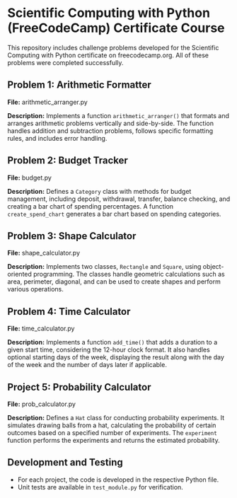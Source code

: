 # Scientific Computing with Python (FreeCodeCamp) Certificate Course

This repository includes challenge problems developed for the Scientific Computing with Python certificate on freecodecamp.org. All of these problems were completed successfully.

## Problem 1: Arithmetic Formatter

**File:** arithmetic_arranger.py

**Description:** Implements a function `arithmetic_arranger()` that formats and arranges arithmetic problems vertically and side-by-side. The function handles addition and subtraction problems, follows specific formatting rules, and includes error handling.

## Problem 2: Budget Tracker

**File:** budget.py

**Description:** Defines a `Category` class with methods for budget management, including deposit, withdrawal, transfer, balance checking, and creating a bar chart of spending percentages. A function `create_spend_chart` generates a bar chart based on spending categories.

## Problem 3: Shape Calculator

**File:** shape_calculator.py

**Description:** Implements two classes, `Rectangle` and `Square`, using object-oriented programming. The classes handle geometric calculations such as area, perimeter, diagonal, and can be used to create shapes and perform various operations.

## Problem 4: Time Calculator

**File:** time_calculator.py

**Description:** Implements a function `add_time()` that adds a duration to a given start time, considering the 12-hour clock format. It also handles optional starting days of the week, displaying the result along with the day of the week and the number of days later if applicable.


## Project 5: Probability Calculator

**File:** prob_calculator.py

**Description:** Defines a `Hat` class for conducting probability experiments. It simulates drawing balls from a hat, calculating the probability of certain outcomes based on a specified number of experiments. The `experiment` function performs the experiments and returns the estimated probability.

## Development and Testing

- For each project, the code is developed in the respective Python file.
- Unit tests are available in `test_module.py` for verification.





